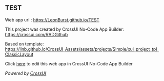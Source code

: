 ## TEST
Web app url : https://LeonBurst.github.io/TEST

This project was created by CrossUI No-Code App Builder: https://crossui.com/RADGithub

Based on template: https://linb.github.io/CrossUI_Assets/assets/projects/Simple/xui_project_tpl_ClassicLayout

Click [here](https://crossui.com/RADGithub/#!from=github&owner=LeonBurst&repo=TEST) to edit this web app in CrossUI No-Code App Builder

<i>Powered by [CrossUI](https://crossui.com)</i>
